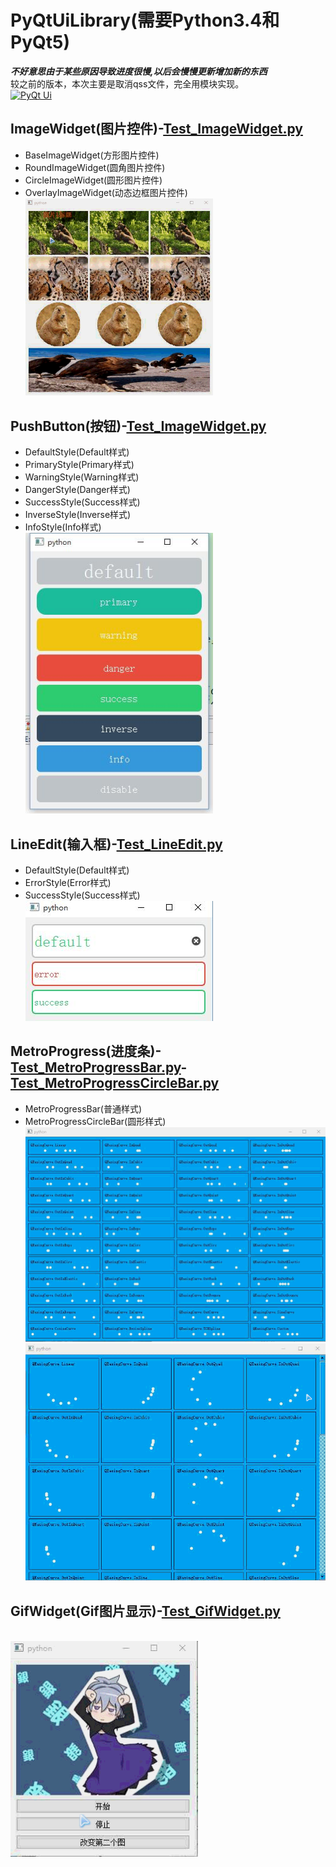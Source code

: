 # PyQtUiLibrary(需要Python3.4和PyQt5)
***不好意思由于某些原因导致进度很慢,以后会慢慢更新增加新的东西***
<br/>
较之前的版本，本次主要是取消qss文件，完全用模块实现。
</br><a target="_blank" href="http://shang.qq.com/wpa/qunwpa?idkey=55bf02920e31f9f0d3a96696275fee830093e0ebc36d9e240b0babe02ae36d57"><img border="0" src="http://pub.idqqimg.com/wpa/images/group.png" alt="PyQt Ui" title="PyQt Ui"></a>

## ImageWidget(图片控件)-[Test_ImageWidget.py](https://github.com/892768447/PyQtUiLibrary/blob/master/test/Test_ImageWidget.py)
- BaseImageWidget(方形图片控件)
- RoundImageWidget(圆角图片控件)
- CircleImageWidget(圆形图片控件)
- OverlayImageWidget(动态边框图片控件)
  </br><img src="https://github.com/892768447/PyQtUiLibrary/blob/master/screenshot/Test_ImageWidget.gif" width="300" />

## PushButton(按钮)-[Test_ImageWidget.py](https://github.com/892768447/PyQtUiLibrary/blob/master/test/Test_PushButton.py)
- DefaultStyle(Default样式)
- PrimaryStyle(Primary样式)
- WarningStyle(Warning样式)
- DangerStyle(Danger样式)
- SuccessStyle(Success样式)
- InverseStyle(Inverse样式)
- InfoStyle(Info样式)
  </br><img src="https://github.com/892768447/PyQtUiLibrary/blob/master/screenshot/Test_PushButton.jpg" width="300" />

## LineEdit(输入框)-[Test_LineEdit.py](https://github.com/892768447/PyQtUiLibrary/blob/master/test/Test_LineEdit.py)
- DefaultStyle(Default样式)
- ErrorStyle(Error样式)
- SuccessStyle(Success样式)
  </br><img src="https://github.com/892768447/PyQtUiLibrary/blob/master/screenshot/Test_LineEdit.jpg" width="300" />

## MetroProgress(进度条)-[Test_MetroProgressBar.py](https://github.com/892768447/PyQtUiLibrary/blob/master/test/Test_MetroProgressBar.py)-[Test_MetroProgressCircleBar.py](https://github.com/892768447/PyQtUiLibrary/blob/master/test/Test_MetroProgressCircleBar.py)
- MetroProgressBar(普通样式)
- MetroProgressCircleBar(圆形样式)
  </br><img src="https://github.com/892768447/PyQtUiLibrary/blob/master/screenshot/Test_MetroProgressBar.gif" width="800" />
  </br><img src="https://github.com/892768447/PyQtUiLibrary/blob/master/screenshot/Test_MetroProgressCircleBar.gif" width="800" />

## GifWidget(Gif图片显示)-[Test_GifWidget.py](https://github.com/892768447/PyQtUiLibrary/blob/master/test/Test_GifWidget.py)
  </br><img src="https://github.com/892768447/PyQtUiLibrary/blob/master/screenshot/Test_GifWidget.gif" width="300" />